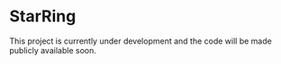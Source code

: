 # StarRing
This project is currently under development and the code will be made publicly available soon.
